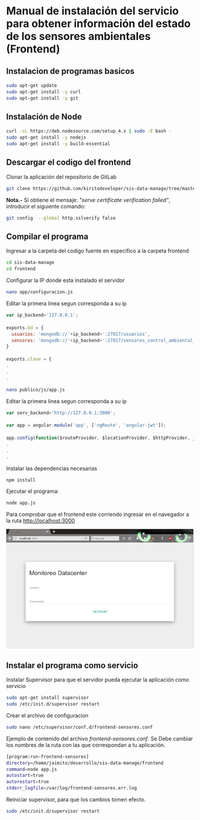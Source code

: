 # Manual de instalación del servicio para obtener información del estado de los sensores ambientales (Frontend)
## Instalacion de programas basicos
```sh
sudo apt-get update
sudo apt-get install -y curl
sudo apt-get install -y git
```
## Instalación de Node

```sh
curl -sL https://deb.nodesource.com/setup_4.x | sudo -E bash -
sudo apt-get install -y nodejs
sudo apt-get install -y build-essential
```
## Descargar el codigo del frontend
Clonar la aplicación del repositorio de GitLab

```sh
git clone https://github.com/kiritodeveloper/sis-data-manage/tree/master/sis-data-manage/frontend

```
**Nota.-** Si obtiene el mensaje: *"serve certificate verification failed"*, introducir el siguiente comando:

```sh
git config  --global http.sslverify false
```
## Compilar el programa
Ingresar a la carpeta del codigo fuente en especifico a la carpeta frontend

```sh
cd sis-data-manage
cd frontend
```
Configurar la IP donde esta instalado el servidor

```sh
nano app/configuracion.js
```
Editar la primera linea segun corresponda a su ip

```javascript
var ip_backend='127.0.0.1';

exports.bd = {
  usuarios: 'mongodb://'+ip_backend+':27017/usuarios',
  sensores: 'mongodb://'+ip_backend+':27017/sensores_control_ambiental_datacenter'
}

exports.clave = {
.
.
.
```

```sh
nano publico/js/app.js
```
Editar la primera linea segun corresponda a su ip

```javascript
var serv_backend='http://127.0.0.1:3000';

var app = angular.module('app', ['ngRoute', 'angular-jwt']);

app.config(function($routeProvider, $locationProvider, $httpProvider, jwtInterceptorProvider) {
.
.
.
```
Instalar las dependencias necesarias

```sh
npm install
```
Ejecutar el programa:

```sh
node app.js
```
Para comprobar que el frontend este corriendo ingresar en el navegador a la ruta <http://localhost:3000>

![Pantalla de inicio de sesion](doc/imagenes/login.png "Pagina de inicio")

## Instalar el programa como servicio
Instalar Supervisor para que el servidor pueda ejecutar la aplicación como servicio

```sh
sudo apt-get install supervisor
sudo /etc/init.d/supervisor restart
```
Crear el archivo de configuracion

```sh
sudo nano /etc/supervisor/conf.d/frontend-sensores.conf
```
Ejemplo de contenido del archivo *frontend-sensores.conf*. Se Debe cambiar los nombres de la ruta con las que correspondan a tu aplicación.

```sh
[program:run-frontend-sensores]
directory=/home/jaimito/desarrollo/sis-data-manage/frontend
command=node app.js
autostart=true
autorestart=true
stderr_logfile=/var/log/frontend-sensores.err.log
```
Reiniciar supervisor, para que los cambios tomen efecto.

```sh
sudo /etc/init.d/supervisor restart
```